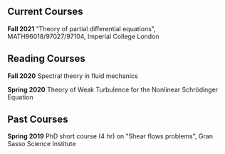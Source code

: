 ## Current Courses

**Fall 2021**  "Theory of partial differential equations", MATH96018/97027/97104, Imperial College London

## Reading Courses

**Fall 2020** Spectral theory in fluid mechanics

**Spring 2020** Theory of Weak Turbulence for the Nonlinear Schrödinger
Equation

## Past Courses

**Spring 2019** PhD short course (4 hr) on "Shear flows problems", Gran Sasso Science Institute